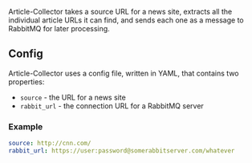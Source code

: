 Article-Collector takes a source URL for a news site, extracts all the individual article URLs it can find, and sends each one as a message to RabbitMQ for later processing.


## Config

Article-Collector uses a config file, written in YAML, that contains two properties:
* `source` - the URL for a news site
* `rabbit_url` - the connection URL for a RabbitMQ server

### Example
```yaml
source: http://cnn.com/
rabbit_url: https://user:password@somerabbitserver.com/whatever
```
